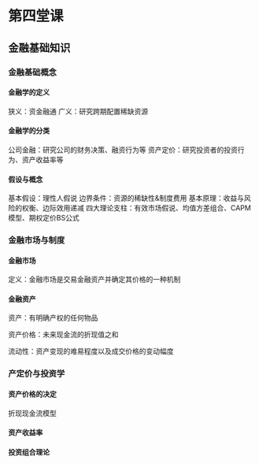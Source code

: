 # 第四堂课

## 金融基础知识

### 金融基础概念
#### 金融学的定义
狭义：资金融通
广义：研究跨期配置稀缺资源
#### 金融学的分类
公司金融：研究公司的财务决策、融资行为等
资产定价：研究投资者的投资行为、资产收益率等

#### 假设与概念
基本假设：理性人假说
边界条件：资源的稀缺性&制度费用
基本原理：收益与风险的权衡、边际效用递减
四大理论支柱：有效市场假说、均值方差组合、CAPM模型、期权定价BS公式
### 金融市场与制度
#### 金融市场
定义：金融市场是交易金融资产并确定其价格的一种机制
#### 金融资产

资产：有明确产权的任何物品

资产价格：未来现金流的折现值之和

流动性：资产变现的难易程度以及成交价格的变动幅度

### 产定价与投资学
#### 资产价格的决定

折现现金流模型

#### 资产收益率
#### 投资组合理论


